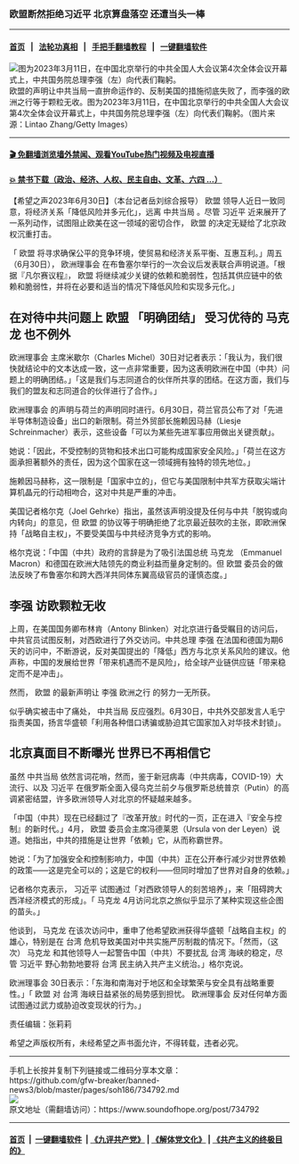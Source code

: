 ### 欧盟断然拒绝习近平 北京算盘落空 还遭当头一棒
------------------------

#### [首页](https://github.com/gfw-breaker/banned-news3/blob/master/README.md) &nbsp;&nbsp;|&nbsp;&nbsp; [法轮功真相](https://github.com/begood0513/basic/blob/master/README.md)  &nbsp;&nbsp;|&nbsp;&nbsp; [手把手翻墙教程](https://github.com/gfw-breaker/guides/wiki)  &nbsp;&nbsp;|&nbsp;&nbsp; [一键翻墙软件](https://github.com/gfw-breaker/nogfw/blob/master/README.md)  



<div><img alt="图为2023年3月11日，在中国北京举行的中共全国人大会议第4次全体会议开幕式上，中共国务院总理李强（左）向代表们鞠躬。" src="https://img.soundofhope.org/2023-06/1688179691566.jpg"/>
<br/><figcaption class="caption">
 欧盟的声明让中共当局一直拚命运作的、反制美国的措施彻底失败了，而李强的欧洲之行等于颗粒无收。图为2023年3月11日，在中国北京举行的中共全国人大会议第4次全体会议开幕式上，中共国务院总理李强（左）向代表们鞠躬。（图片来源：Lintao Zhang/Getty Images）
</figcaption></div><hr/>

#### [ 🎬  免翻墙浏览墙外禁闻、观看YouTube热门视频及电视直播](https://github.com/gfw-breaker/HelloWorld)

#### [ 💥  禁书下载（政治、经济、人权、民主自由、文革、六四 ...）](https://github.com/gfw-breaker/books/blob/master/README.md)

<div><div class="Content__Wrapper sc-1bvya0-0 elmmKw article_body" data-checkusr="" itemprop="articleBody">
 <div id="post_place_1">
 </div>
 <p class="meta-top">
  <span class="meta">
   【希望之声2023年6月30日】（本台记者岳刘综合报导）
  </span>
  <ok href="/term/2689">
   欧盟
  </ok>
  领导人近日一致同意，将经济关系「降低风险并多元化」，远离
  <ok href="/term/25929">
   中共当局
  </ok>
  。尽管
  <ok href="/term/1063">
   习近平
  </ok>
  近来展开了一系列动作，试图阻止欧美在这一领域的密切合作，
  <ok href="/term/2689">
   欧盟
  </ok>
  的决定无疑给了北京政权沉重打击。
 </p>
 <p>
  「
  <ok href="/term/2689">
   欧盟
  </ok>
  将寻求确保公平的竞争环境，使贸易和经济关系平衡、互惠互利。」周五（6月30日），
  <ok href="/term/104505">
   欧洲理事会
  </ok>
  在布鲁塞尔举行的一次会议后发表联合声明说道。「根据『凡尔赛议程』，
  <ok href="/term/2689">
   欧盟
  </ok>
  将继续减少关键的依赖和脆弱性，包括其供应链中的依赖和脆弱性，并将在必要和适当的情况下降低风险和实现多元化。」
 </p>
 <h2>
  <strong>
   在对待中共问题上
   <ok href="/term/2689">
    欧盟
   </ok>
   「明确团结」 受习优待的
   <ok href="/term/29794">
    马克龙
   </ok>
   也不例外
  </strong>
 </h2>
 <p>
  <ok href="/term/104505">
   欧洲理事会
  </ok>
  主席米歇尔（Charles Michel）30日对记者表示：「我认为，我们很快就结论中的文本达成一致，这一点非常重要，因为这表明欧洲在中国（中共）问题上的明确团结。」「这是我们与志同道合的伙伴所共享的团结。在这方面，我们与我们的盟友和志同道合的伙伴进行了合作。」
 </p>
 <p>
  <ok href="/term/104505">
   欧洲理事会
  </ok>
  的声明与荷兰的声明同时进行。6月30日，荷兰官员公布了对「先进半导体制造设备」出口的新限制。荷兰外贸部长施赖因马赫（Liesje Schreinmacher）表示，这些设备「可以为某些先进军事应用做出关键贡献」。
 </p>
 <p>
  她说：「因此，不受控制的货物和技术出口可能构成国家安全风险。」「荷兰在这方面承担著额外的责任，因为这个国家在这一领域拥有独特的领先地位。」
 </p>
 <p>
  施赖因马赫称，这一限制是「国家中立的」，但它与美国限制中共军方获取尖端计算机晶元的行动相吻合，这对中共是严重的冲击。
 </p>
 <p>
  美国记者格尔克（Joel Gehrke）指出，虽然该声明没提及任何与中共「脱钩或向内转向」的意见，但
  <ok href="/term/2689">
   欧盟
  </ok>
  的协议等于明确拒绝了北京最近鼓吹的主张，即欧洲保持「战略自主权」，不要受美国与中共经济竞争方式的影响。
 </p>
 <p>
  格尔克说：「中国（中共）政府的言辞是为了吸引法国总统
  <ok href="/term/29794">
   马克龙
  </ok>
  （Emmanuel Macron）和德国在欧洲大陆领先的商业利益而量身定制的。但
  <ok href="/term/2689">
   欧盟
  </ok>
  委员会的做法反映了布鲁塞尔和跨大西洋共同体东翼高级官员的谨慎态度。」
 </p>
 <h2>
  <strong>
   <ok href="/term/14244">
    李强
   </ok>
   访欧颗粒无收
  </strong>
 </h2>
 <p>
  上周，在美国国务卿布林肯（Antony Blinken）对北京进行备受瞩目的访问后，中共官员试图反制，对西欧进行了外交访问。中共总理
  <ok href="/term/14244">
   李强
  </ok>
  在法国和德国为期6天的访问中，不断游说，反对美国提出的「降低」西方与北京关系风险的建议。他声称，中国的发展给世界「带来机遇而不是风险」，给全球产业链供应链「带来稳定而不是冲击」。
 </p>
 <p>
  然而，
  <ok href="/term/2689">
   欧盟
  </ok>
  的最新声明让
  <ok href="/term/14244">
   李强
  </ok>
  <ok href="/term/15597">
   欧洲之行
  </ok>
  的努力一无所获。
 </p>
 <p>
  似乎确实被击中了痛处，
  <ok href="/term/25929">
   中共当局
  </ok>
  反应强烈。6月30日，中共外交部发言人毛宁指责美国，扬言华盛顿「利用各种借口诱骗或胁迫其它国家加入对华技术封锁」。
 </p>
 <h2>
  <strong>
   北京真面目不断曝光 世界已不再相信它
  </strong>
 </h2>
 <p>
  虽然
  <ok href="/term/25929">
   中共当局
  </ok>
  依然言词花哨，然而，鉴于新冠病毒（中共病毒，COVID-19）大流行、以及
  <ok href="/term/1063">
   习近平
  </ok>
  在俄罗斯全面入侵乌克兰前夕与俄罗斯总统普京（Putin）的高调紧密结盟，许多欧洲领导人对北京的怀疑越来越多。
 </p>
 <p>
  「中国（中共）现在已经翻过了『改革开放』时代的一页，正在进入『安全与控制』的新时代。」4月，
  <ok href="/term/2689">
   欧盟
  </ok>
  委员会主席冯德莱恩（Ursula von der Leyen）说道。她指出，中共的措施是让世界「依赖」它，从而称霸世界。
 </p>
 <p>
  她说：「为了加强安全和控制影响力，中国（中共）正在公开奉行减少对世界依赖的政策——这是完全可以的；这是它的权利——但同时增加了世界对自身的依赖。」
 </p>
 <p>
  记者格尔克表示，
  <ok href="/term/1063">
   习近平
  </ok>
  试图通过「对西欧领导人的刻苦培养」，来「阻碍跨大西洋经济模式的形成」。「
  <ok href="/term/29794">
   马克龙
  </ok>
  4月访问北京之旅似乎显示了某种实现这些企图的苗头。」
 </p>
 <p>
  他谈到，
  <ok href="/term/29794">
   马克龙
  </ok>
  在该次访问中，重申了他希望欧洲获得华盛顿「战略自主权」的雄心，特别是在
  <ok href="/term/551150">
   台湾
  </ok>
  危机导致美国对中共实施严厉制裁的情况下。「然而，（这次）
  <ok href="/term/29794">
   马克龙
  </ok>
  和其他领导人一起警告中国（中共）不要扰乱
  <ok href="/term/551150">
   台湾
  </ok>
  海峡的稳定，尽管
  <ok href="/term/1063">
   习近平
  </ok>
  野心勃勃地要将
  <ok href="/term/551150">
   台湾
  </ok>
  民主纳入共产主义统治。」格尔克说。
 </p>
 <p>
  <ok href="/term/104505">
   欧洲理事会
  </ok>
  30日表示：「东海和南海对于地区和全球繁荣与安全具有战略重要性。」「
  <ok href="/term/2689">
   欧盟
  </ok>
  对
  <ok href="/term/551150">
   台湾
  </ok>
  海峡日益紧张的局势感到担忧。
  <ok href="/term/104505">
   欧洲理事会
  </ok>
  反对任何单方面试图通过武力或胁迫改变现状的行为。」
 </p>
 <p class="meta-btm">
  责任编辑：张莉莉
 </p>
 <p class="meta-btm">
  希望之声版权所有，未经希望之声书面允许，不得转载，违者必究。
 </p>
</div>
</div>
<hr/>
手机上长按并复制下列链接或二维码分享本文章：<br/>
https://github.com/gfw-breaker/banned-news3/blob/master/pages/soh186/734792.md <br/>
<a href='https://github.com/gfw-breaker/banned-news3/blob/master/pages/soh186/734792.md'><img src='https://github.com/gfw-breaker/banned-news3/blob/master/pages/soh186/734792.md.png'/></a> <br/>
原文地址（需翻墙访问）：https://www.soundofhope.org/post/734792


------------------------
#### [首页](https://github.com/gfw-breaker/banned-news3/blob/master/README.md) &nbsp;|&nbsp; [一键翻墙软件](https://github.com/gfw-breaker/nogfw/blob/master/README.md) &nbsp;| [《九评共产党》](https://github.com/gfw-breaker/9ping.md/blob/master/README.md#九评之一评共产党是什么) | [《解体党文化》](https://github.com/gfw-breaker/jtdwh.md/blob/master/README.md) | [《共产主义的终极目的》](https://github.com/gfw-breaker/gczydzjmd.md/blob/master/README.md)


<img src='http://gfw-breaker.win/banned-news3/pages/soh186/734792.md' width='0px' height='0px'/>